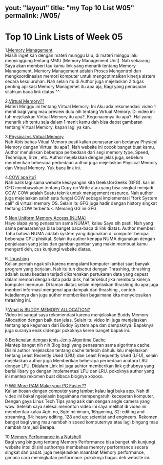 yout: "layout"
title: "my Top 10 List W05"
permalink: /W05/
---

# Top 10 Link Lists of Week 05

   1.[Memory Management](https://whatis.techtarget.com/definition/memory-management)<br>
      Masih inget kan dengan materi munggu lalu, di materi minggu lalu menyinggung tentang MMU (Memory Management Unit). Nah sekarang Saya akan memberi tau kamu link yang menarik tentang Memory Management.
      Memory Management adalah Proses Mengontrol dan mengkoordinasian memori komputer untuk mengoptimalkan kinerja sistem secara kesuluruhan. Nah selain itu di Author juga mejelaskan 2 tugas penting aplikasi 
      Memory Managemet itu apa aja, Bagi yang penasaran silahkan baca link diatas.^^

   2.[Virtual Memory??](https://www.youtube.com/watch?v=qeOBEOBJREs)<br>
      Materi Minggu ini tentang Virtual Memory, Ini Aku ada rekomendasi video 1 menit bagi yang mau preview dulu nih tentang Virtual Memory. Di video ini tuh mejelaskan Virtual Memory itu apa?,
      Kegunaannya itu apa?. Hal yang menarik sih tentu saja dalam 1 menit kamu dah bisa dapat gambaran tentang Virtual Memory, kapan lagi ya kan.

   3.[Physical vs Virtual Memory](https://pediaa.com/what-is-the-difference-between-physical-and-virtual-memory)<br>
      Nah Abis bahas Vitual Memory pasti kalian penasarankan bedanya Physical Memory  dengan Virtual itu apa?, Nah website ini cocok banget buat kamu. Author menuliskan beberapa perbedaan dari segi memory type,
      Speed, Technique, Size , etc. Author mejelaskan dengan jelas juga, sebelum memberikan beberapa perbedaan author juga mejelaskan Physical Memory dan Virtual Memory. Yuk baca link ini.

   4.[COW apa itu?](https://www.geeksforgeeks.org/copy-on-write/)<br>
      Nah balik lagi sama website kesayangan kita GeeksforGeeks (GFG). kali ini GFG membawakan tentang Copy on Write atau yang bisa singkat menjadi COW. COW adalah Suatu teknik untuk menagement resource. Nah author juga
      mejelaskan salah satu fungsi COW sebagai implementasi "fork System call" di virtual memory OS. Selain itu GFG juga hadir dengan history singkat tentang COW terbentuk. Memang GG ini GFG.
   
   5.[Non Uniform Memory Access (NUMA)](https://medium.com/@agarwalmansi05/non-uniform-memory-access-numa-59ce7f7d1860)<br>
      Hayo siapa yang penasaran sama NUMA?, kalau Saya sih pasti. Nah yang sama penasarannya bisa banget baca-baca di link diatas. Author memberi Tahu bahwa NUMA adalah system yang digunakan di computer berupa beberapa
      CPU phisikal. Selain itu author kenapa NUMA digunakan dengan penjelasan yang jelas dan gambar-gambar yang makin membuat kamu mengerti deh, cus kunjungi website diatas.

   6.[Thrashing](http://www.thrashing.com/thrashing-in-computer-science.html)<br>
      Kalian pernah ngak sih karena mengalami komputer lambat saat banyak program yang berjalan. Nah itu tuh disebut dengan Thrashing, thrashing adalah suatu keadaan terjadi dikarenakan pertukaran data yang cepeat dalam memori
      dengan data pada disk, hal tersebut jika membuta kinerja komputer menurun. Di laman diatas selain mejelaskan thrashing itu apa juga menberi informasi mengenai apa dampak dari thrashing , contoh kejadiannya dan juga author
      memberikan bagaimana kita menyelesaikan thrashing ini.

   7.[What is BUDDY MEMORY ALLOCATION?](https://www.youtube.com/watch?v=j9sOpKm5goQ)<br>
      Video ini sangat saya rekomendasi karena menjelaskan Buddy Memory Allocattion dengan baik dan jelas. Selain itu video ini juga menjelaskan tentang apa kegunaan dari Buddy System apa dan dampaknya.
      Bapaknya juga suranya enak didengar pokoknya keren banget bapak ini.

   8.[Berkenalan dengan jenis-Jenis Algoritma Cache ](https://medium.com/easyread/mengenal-jenis-jenis-algoritma-cache-d03be94d72a7)<br>
      Mantep banget nih nih Blog bagi yang penasaran sama algoritma cache. Disini author mejelaskan tentang cache terlebih dahulu lalu mejelaskan tentang Least Recently Used (LRU) dan Least Frequently Used (LFU), selain mejelaskan author juga
      Memberikan beberapa perbedaan anatara LRU dengan LFU. Didalam Link ini juga auhtor memberikan link githubnya yang berisi libary go dengan implementasi LFU dan LRU. pokoknya author yang ini mantep rekomen buat dibaca blognya xoxoxo.


   9.[Will More RAM Make your PC Faster?? ](https://www.youtube.com/watch?v=kUFWalEf31w)<br>
      Kalian bosan dengan computer yang lambat kalau lagi buka app. Nah di video ini bakal ngejelasin bagaimana mempengaruhi kecepetan komputer. Dengan gaya Linus Tech Tips yang asik dan dengan angle camera yang wow. Setelah saya selesai menonton video ini
      saya melihat di video ini memberitau kalau 4gb: no, 8gb: minimum, 16:gaming, 32: editing and streaming, 64: heavy editing, 128 and up: scientist and engineers. Rekomen banget bagi yang mau nambahin speed komputernya atau lagi bingung mau nambah ram jadi 
      Berapa.


   10.[Memory Performance in a Nutshell](https://software.intel.com/content/www/us/en/develop/articles/memory-performance-in-a-nutshell.html)<br>
       Bagi yang bingung tentang Memory Performance bisa banget nih kunjungi website intel diisini authornya membahas memory performance secara singkat dan padat. juga menjelaskan maanfaat Memory performance, gimana  cara meningkatan performace.
       pokoknya bagus deh website ini.
